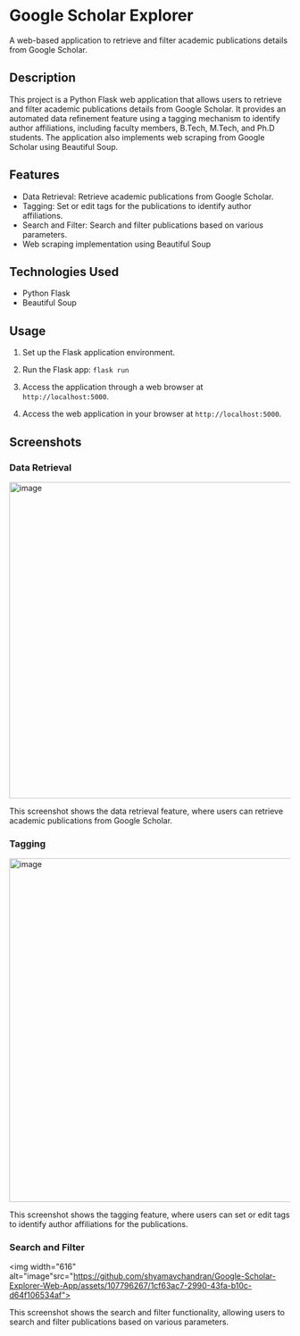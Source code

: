 # Google Scholar Explorer

A web-based application to retrieve and filter academic publications details from Google Scholar.

## Description

This project is a Python Flask web application that allows users to retrieve and filter academic publications details from Google Scholar. It provides an automated data refinement feature using a tagging mechanism to identify author affiliations, including faculty members, B.Tech, M.Tech, and Ph.D students. The application also implements web scraping from Google Scholar using Beautiful Soup.

## Features

- Data Retrieval: Retrieve academic publications from Google Scholar.
- Tagging: Set or edit tags for the publications to identify author affiliations.
- Search and Filter: Search and filter publications based on various parameters.
- Web scraping implementation using Beautiful Soup

## Technologies Used

- Python Flask
- Beautiful Soup



## Usage

1. Set up the Flask application environment.
2. Run the Flask app: `flask run`
3. Access the application through a web browser at `http://localhost:5000`.



4. Access the web application in your browser at `http://localhost:5000`.

## Screenshots

### Data Retrieval

<img width="567" alt="image" src="https://github.com/shyamavchandran/Google-Scholar-Explorer-Web-App/assets/107796267/86a2a254-f95d-4927-be17-2bed8eaa6ca1">


This screenshot shows the data retrieval feature, where users can retrieve academic publications from Google Scholar.

### Tagging

<img width="616" alt="image" src="https://github.com/shyamavchandran/Google-Scholar-Explorer-Web-App/assets/107796267/e96a213c-5209-4ba1-9afe-a3efccd43f78">


This screenshot shows the tagging feature, where users can set or edit tags to identify author affiliations for the publications.

### Search and Filter

<img width="616" alt="image"src="https://github.com/shyamavchandran/Google-Scholar-Explorer-Web-App/assets/107796267/1cf63ac7-2990-43fa-b10c-d64f106534af">



This screenshot shows the search and filter functionality, allowing users to search and filter publications based on various parameters.





